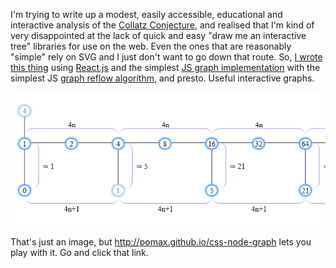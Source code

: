 I'm trying to write up a modest, easily accessible, educational and interactive analysis of the [Collatz Conjecture](https://en.wikipedia.org/wiki/Collatz_conjecture), and realised that I'm kind of very disappointed at the lack of quick and easy "draw me an interactive tree" libraries for use on the web. Even the ones that are reasonably "simple" rely on SVG and I just don't want to go down that route. So, [I wrote this thing](http://pomax.github.io/css-node-graph) using [React.js](https://facebook.github.io/react/) and the simplest [JS graph implementation](https://github.com/Pomax/css-node-graph/blob/gh-pages/src/js/graph.js) with the simplest JS [graph reflow algorithm](https://github.com/Pomax/css-node-graph/blob/gh-pages/src/js/algorithms.js), and presto. Useful interactive graphs.

<img src="/images/css-node-graph.png" class="border">

That's just an image, but http://pomax.github.io/css-node-graph lets you play with it. Go and click that link.
